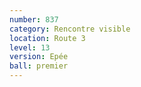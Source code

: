 ```yaml
---
number: 837
category: Rencontre visible
location: Route 3
level: 13
version: Epée
ball: premier
---
```


